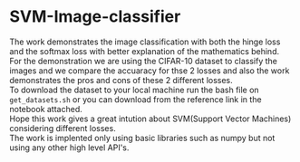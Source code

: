 # SVM-Image-classifier

The work demonstrates the image classification with both the hinge loss and the softmax loss with better explanation of the mathematics behind.<br>
For the demonstration we are using the CIFAR-10 dataset to classify the images and we compare the accuaracy for thse 2 losses and also the work demonstrates the pros and cons of these 2 different losses.<br>
To download the dataset to your local machine run the bash file on `get_datasets.sh` or you can download from the reference link in the notebook attached.<br>
Hope this work gives a great intution about SVM(Support Vector Machines) considering different losses.<br>
The work is implented only using basic libraries such as numpy but not using any other high level API's.
